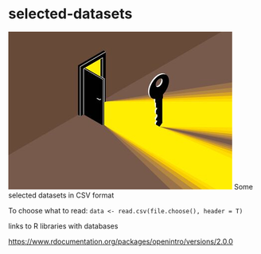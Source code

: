 # selected-datasets
<img src = "opendoor.jpg" alt = "open door image" />
Some selected datasets in CSV format

To choose what to read:
`data <- read.csv(file.choose(), header = T)`

links to R libraries with databases

<https://www.rdocumentation.org/packages/openintro/versions/2.0.0>
